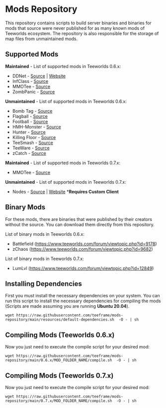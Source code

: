 # Mods Repository

This repository contains scripts to build server binaries and binaries for mods that source were never published for as many known mods of Teeworlds ecosystem. The repository is also responsible for the storage of map files from unmaintained mods.

## Supported Mods

**Maintained** - List of supported mods in Teeworlds 0.6.x:

- DDNet - [Source](https://github.com/ddnet/ddnet) | [Website](https://ddnet.tw/)
- InfClass - [Source](https://github.com/InfectionDust/teeworlds-infclassr)
- MMOTee - [Source](https://github.com/kurosio/Teeworlds-Mmotee-Old)
- ZombPanic - [Source](https://github.com/teeframe/zombpanic)

**Unmaintained** - List of supported mods in Teeworlds 0.6.x:

- Bomb Tag - [Source](https://github.com/unique-clan/bomb)
- Flagball - [Source](https://github.com/teeframe/flagball)
- Football - [Source](https://github.com/unique-clan/football)
- HMH-Monster - [Source](https://github.com/teeframe/hmh-monster)
- Hunter - [Source](https://github.com/yangfl/teeworlds-hunter)
- Killing Floor - [Source](https://github.com/Siile/KillingFloor)
- TeeSmash - [Source](https://github.com/timazuki/TeeSmash)
- TeeWare - [Source](https://github.com/headshot2017/teeware-mod)
- zCatch - [Source](https://github.com/ddnet/zcatch)

**Maintained** - List of supported mods in Teeworlds 0.7.x:

- MMOTee - [Source](https://github.com/MrCosmo666/Teeworlds-MRPG)

**Unmaintained** - List of supported mods in Teeworlds 0.7.x:

- Nodes - [Source](https://github.com/teeworldsnetwork/nodes) | [Website](https://nodes.teeworlds.dev/) ***Requires Custom Client**

## Binary Mods

For these mods, there are binaries that were published by their creators without the source. You can download them directly from this repository.

List of binary mods in Teeworlds 0.6.x:

- Battlefield (https://www.teeworlds.com/forum/viewtopic.php?id=9178)
- zChaos (https://www.teeworlds.com/forum/viewtopic.php?id=9682)

List of binary mods in Teeworlds 0.7.x:

- LumLvl (https://www.teeworlds.com/forum/viewtopic.php?id=12849)

## Installing Dependencies

First you must install the necessary dependencies on your system. You can run this script to install the necessary dependencies for compiling the mods (Scripts are made assuming you are running **Ubuntu 20.04**).

```
wget https://raw.githubusercontent.com/teeframe/mods-repository/main/resources/default-dependencies.sh  -O - | sh
```

## Compiling Mods (Teeworlds 0.6.x)

Now you just need to execute the compile script for your desired mod:

```
wget https://raw.githubusercontent.com/teeframe/mods-repository/main/0.6.x/MOD_FOLDER_NAME/compile.sh  -O - | sh
```

## Compiling Mods (Teeworlds 0.7.x)

Now you just need to execute the compile script for your desired mod:

```
wget https://raw.githubusercontent.com/teeframe/mods-repository/main/0.7.x/MOD_FOLDER_NAME/compile.sh  -O - | sh
```